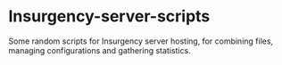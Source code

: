 # Insurgency-server-scripts
Some random scripts for Insurgency server hosting, for combining files, managing configurations and gathering statistics.

